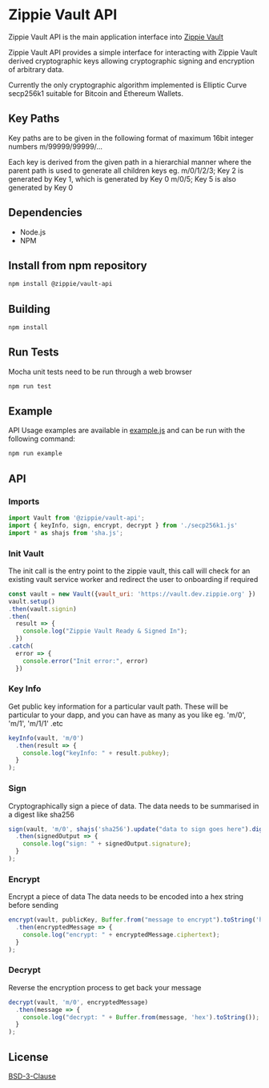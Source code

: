 # Zippie Vault API

Zippie Vault API is the main application interface into [Zippie Vault](https://github.com/zippiehq/vault)

Zippie Vault API provides a simple interface for interacting with Zippie Vault derived cryptographic keys allowing cryptographic signing and encryption of arbitrary data.

Currently the only cryptographic algorithm implemented is Elliptic Curve secp256k1 suitable for Bitcoin and Ethereum Wallets.

## Key Paths
Key paths are to be given in the following format of maximum 16bit integer numbers
m/99999/99999/...

Each key is derived from the given path in a hierarchial manner where the parent path is used to generate all children keys
eg.
m/0/1/2/3; Key 2 is generated by Key 1, which is generated by Key 0
m/0/5; Key 5 is also generated by Key 0 

## Dependencies
 - Node.js
 - NPM

## Install from npm repository
```bash
npm install @zippie/vault-api
```

## Building
```bash
npm install
```

## Run Tests
Mocha unit tests need to be run through a web browser

```bash
npm run test
```
## Example
API Usage examples are available in [example.js](./src/example.js) and can be run with the following command:

```bash
npm run example
```

## API

### Imports
```javascript
import Vault from '@zippie/vault-api';
import { keyInfo, sign, encrypt, decrypt } from './secp256k1.js'
import * as shajs from 'sha.js';
```

### Init Vault
The init call is the entry point to the zippie vault, this call will check for an existing vault service worker and redirect the user to onboarding if required

```javascript
const vault = new Vault({vault_uri: 'https://vault.dev.zippie.org' })
vault.setup()
.then(vault.signin)
.then(
  result => {
    console.log("Zippie Vault Ready & Signed In");
  })
.catch(
  error => {
    console.error("Init error:", error)
  })
```

### Key Info
Get public key information for a particular vault path.
These will be particular to your dapp, and you can have as many as you like
eg. 'm/0', 'm/1', 'm/1/1' .etc
```javascript
keyInfo(vault, 'm/0')
  .then(result => {
    console.log("keyInfo: " + result.pubkey);
  }
);
```

### Sign
Cryptographically sign a piece of data.
The data needs to be summarised in a digest like sha256
```javascript
sign(vault, 'm/0', shajs('sha256').update("data to sign goes here").digest())
  .then(signedOutput => {
    console.log("sign: " + signedOutput.signature);
  }
);
```

### Encrypt
Encrypt a piece of data
The data needs to be encoded into a hex string before sending
```javascript
encrypt(vault, publicKey, Buffer.from("message to encrypt").toString('hex'))
  .then(encryptedMessage => {
    console.log("encrypt: " + encryptedMessage.ciphertext);
  }
);
```

### Decrypt
Reverse the encryption process to get back your message

```javascript
decrypt(vault, 'm/0', encryptedMessage)
  .then(message => {
    console.log("decrypt: " + Buffer.from(message, 'hex').toString());
  }
);
```

## License
[BSD-3-Clause](LICENSE)
